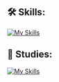 ## 🛠️ **Skills:**
[![My Skills](https://skillicons.dev/icons?i=unity,cs,md)](https://skillicons.dev)

## 📖 **Studies:**
[![My Skills](https://skillicons.dev/icons?i=electron,js,nodejs,npm,ts,vite,vue)](https://skillicons.dev)
